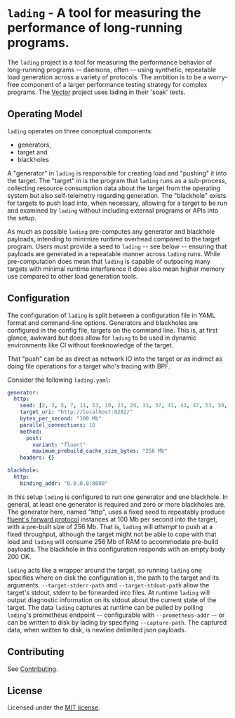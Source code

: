 # `lading` - A tool for measuring the performance of long-running programs.

The `lading` project is a tool for measuring the performance behavior of
long-running programs -- daemons, often -- using synthetic, repeatable load
generation across a variety of protocols. The ambition is to be a worry-free
component of a larger performance testing strategy for complex programs. The
[Vector][vector] project uses lading in their 'soak' tests.

## Operating Model

`lading` operates on three conceptual components:

* generators,
* target and
* blackholes

A "generator" in `lading` is responsible for creating load and "pushing" it into
the target. The "target" in is the program that `lading` runs as a sub-process,
collecting resource consumption data about the target from the operating system
but also self-telemetry regarding generation. The "blackhole" exists for targets
to push load into, when necessary, allowing for a target to be run and examined
by `lading` without including external programs or APIs into the setup.

As much as possible `lading` pre-computes any generator and blackhole payloads,
intending to minimize runtime overhead compared to the target program. Users
must provide a seed to `lading` -- see below -- ensuring that payloads are
generated in a repeatable manner across `lading` runs. While pre-computation
does mean that `lading` is capable of outpacing many targets with minimal
runtime interference it does also mean higher memory use compared to other load
generation tools.

## Configuration

The configuration of `lading` is split between a configuration file in YAML
format and command-line options. Generators and blackholes are configured in the
config file, targets on the command line. This is, at first glance, awkward but
does allow for `lading` to be used in dynamic environments like CI without
foreknowledge of the target.

That "push" can be as direct as network IO into the target or as indirect as
doing file operations for a target who's tracing with BPF.

Consider the following `lading.yaml`:

```yaml
generator:
  http:
    seed: [2, 3, 5, 7, 11, 13, 19, 23, 29, 31, 37, 41, 43, 47, 53, 59, 61, 67, 71, 73, 79, 83, 89, 97, 101, 103, 107, 109, 113, 127, 131, 137]
    target_uri: "http://localhost:8282/"
    bytes_per_second: "100 Mb"
    parallel_connections: 10
    method:
      post:
        variant: "fluent"
        maximum_prebuild_cache_size_bytes: "256 Mb"
    headers: {}

blackhole:
  http:
    binding_addr: "0.0.0.0:8080"
```

In this setup `lading` is configured to run one generator and one blackhole. In
general, at least one generator is required and zero or more blackholes are. The
generator here, named "http", uses a fixed seed to repeatably produce [fluent's
forward protocol][fluent] instances at 100 Mb per second into the target, with a
pre-built size of 256 Mb. That is, `lading` will _attempt_ to push at a fixed
throughput, although the target might not be able to cope with that load and
`lading` will consume 256 Mb of RAM to accommodate pre-build payloads. The
blackhole in this configuration responds with an empty body 200 OK.

`lading` acts like a wrapper around the target, so running `lading` one
specifies where on disk the configuration is, the path to the target and its
arguments. `--target-stderr-path` and `--target-stdout-path` allow the target's
stdout, stderr to be forwarded into files. At runtime `lading` will output
diagnostic information on its stdout about the current state of the target. The
data `lading` captures at runtime can be pulled by polling `lading`'s prometheus
endpoint -- configurable with `--prometheus-addr` -- or can be written to disk
by lading by specifying `--capture-path`. The captured data, when written to
disk, is newline delimited json payloads.

## Contributing

See [Contributing][contributing].

## License

Licensed under the [MIT license][mit-license].

[contributing]: CONTRIBUTING.md
[mit-license]: LICENSE
[vector]: github.com/vectordotdev/vector
[fluent]: https://github.com/fluent/fluentd/wiki/Forward-Protocol-Specification-v1
